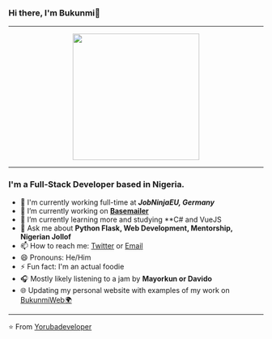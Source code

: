 ### Hi there, I'm Bukunmi👋
---

<p align="center">
  <img width="250" src="https://avatars0.githubusercontent.com/u/36689325?s=460&u=241c2a65eb75f7f84427ffa3542891a151de5dfb&v=4">
</p>

---

### I'm a Full-Stack Developer based in Nigeria.

- 🏢 I'm currently working full-time at ***JobNinjaEU, Germany***
- 🔭 I’m currently working on **<a href="https://basemailer.com">Basemailer</a>**
- 🌱 I’m currently learning more and studying **C# and VueJS
- 💬 Ask me about **Python Flask, Web Development, Mentorship, Nigerian Jollof**
- 📫 How to reach me: <a href="https://twitter.com/bukunmi_dev/">Twitter</a> or <a href="mailto:bukunmiadewale3@gmail.com">Email</a>
- 😄 Pronouns: He/Him
- ⚡ Fun fact: I'm an actual foodie
- 🎧 Mostly likely listening to a jam by **Mayorkun or Davido**
- 🌐 Updating my personal website with examples of my work on <a href="https://bukunmiweb.site">BukunmiWeb🌍</a>

---

⭐️ From [Yorubadeveloper](https://github.com/yorubadeveloper)
